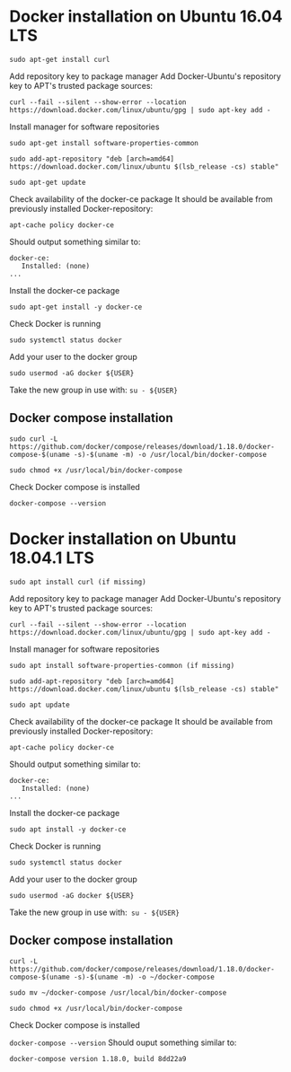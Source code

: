 # Docker installation on Ubuntu 16.04 LTS

```
sudo apt-get install curl
```

Add repository key to package manager
Add Docker-Ubuntu's repository key to APT's trusted package sources:

```
curl --fail --silent --show-error --location https://download.docker.com/linux/ubuntu/gpg | sudo apt-key add -
```
Install manager for software repositories
```
sudo apt-get install software-properties-common
```
```
sudo add-apt-repository "deb [arch=amd64] https://download.docker.com/linux/ubuntu $(lsb_release -cs) stable"
```
```
sudo apt-get update
```
Check availability of the docker-ce package
It should be available from previously installed Docker-repository:
```
apt-cache policy docker-ce
```

Should output something similar to:
```
docker-ce:
   Installed: (none)
...
```
Install the docker-ce package
```
sudo apt-get install -y docker-ce
```

Check Docker is running
```
sudo systemctl status docker
```

Add your user to the docker group
```
sudo usermod -aG docker ${USER}
```

Take the new group in use with: ```su - ${USER}```

## Docker compose installation

```
sudo curl -L https://github.com/docker/compose/releases/download/1.18.0/docker-compose-$(uname -s)-$(uname -m) -o /usr/local/bin/docker-compose
```
```
sudo chmod +x /usr/local/bin/docker-compose
```

Check Docker compose is installed
```
docker-compose --version
```

# Docker installation on Ubuntu 18.04.1 LTS
```
sudo apt install curl (if missing)
```

Add repository key to package manager
Add Docker-Ubuntu's repository key to APT's trusted package sources:

```
curl --fail --silent --show-error --location https://download.docker.com/linux/ubuntu/gpg | sudo apt-key add -
```

Install manager for software repositories
```
sudo apt install software-properties-common (if missing)

sudo add-apt-repository "deb [arch=amd64] https://download.docker.com/linux/ubuntu $(lsb_release -cs) stable"

sudo apt update
```

Check availability of the docker-ce package
It should be available from previously installed Docker-repository:

```
apt-cache policy docker-ce
```

Should output something similar to:
```
docker-ce:
   Installed: (none)
...
```

Install the docker-ce package
```
sudo apt install -y docker-ce
```
Check Docker is running

```
sudo systemctl status docker
```
Add your user to the docker group

```
sudo usermod -aG docker ${USER}
```
Take the new group in use with:``` su - ${USER}```

## Docker compose installation

```
curl -L https://github.com/docker/compose/releases/download/1.18.0/docker-compose-$(uname -s)-$(uname -m) -o ~/docker-compose
```
```
sudo mv ~/docker-compose /usr/local/bin/docker-compose 
```
```
sudo chmod +x /usr/local/bin/docker-compose
```
Check Docker compose is installed

```docker-compose --version``` 
Should ouput something similar to:

```
docker-compose version 1.18.0, build 8dd22a9
```
